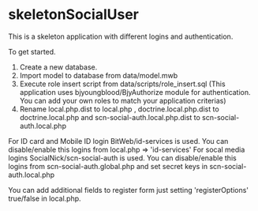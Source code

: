 # skeletonSocialUser

This is a skeleton application with different logins and authentication.

To get started.

1. Create a new database.
2. Import model to database from data/model.mwb
3. Execute role insert script from data/scripts/role_insert.sql
(This application uses bjyoungblood/BjyAuthorize module for authentication. You can add your own roles to match your application criterias)
4. Rename local.php.dist to local.php , doctrine.local.php.dist to doctrine.local.php and scn-social-auth.local.php.dist to scn-social-auth.local.php

For ID card and Mobile ID login BitWeb/id-services is used. You can disable/enable this logins from local.php => 'id-services'
For socal media logins SocialNick/scn-social-auth is used. You can disable/enable this logins from scn-social-auth.global.php and set secret keys in scn-social-auth.local.php

You can add additional fields to register form just setting 'registerOptions' true/false in local.php.

